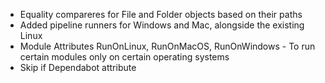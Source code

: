 *   Equality compareres for File and Folder objects based on their paths
*   Added pipeline runners for Windows and Mac, alongside the existing Linux
*   Module Attributes RunOnLinux, RunOnMacOS, RunOnWindows - To run certain modules only on certain operating systems
*   Skip if Dependabot attribute

